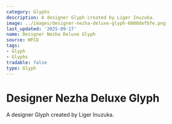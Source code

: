 ```yaml
---
category: Glyphs
description: A designer Glyph created by Liger Inuzuka.
image: ../images/designer-nezha-deluxe-glyph-6080defbfe.png
last_updated: '2025-09-17'
name: Designer Nezha Deluxe Glyph
source: WFCD
tags:
- Glyph
- Glyphs
tradable: false
type: Glyph
---
```


# Designer Nezha Deluxe Glyph

A designer Glyph created by Liger Inuzuka.

